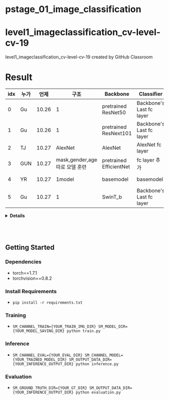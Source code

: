# pstage_01_image_classification

# level1_imageclassification_cv-level-cv-19
level1_imageclassification_cv-level-cv-19 created by GitHub Classroom

# Result
|idx|누가|언제|구조|Backbone|Classifier|loss|optim|epochs|seed|batch|lr|acc|F1|
|---|---|---|---|---|---|---|---|---|---|---|---|---|---|
|0|Gu|10.26| 1 |pretrained ResNet50|Backbone's Last fc layer|CE|SGD|50|42|64|1e-3|54.93|0.50|
|1|Gu|10.26| 1 |pretrained ResNext101|Backbone's Last fc layer|CE|SGD|50|42|64|1e-3|62.46|0.55|
|2|TJ|10.27| AlexNet | AlexNet |AlexNet fc layer|CE|Adam|25|42|64|1e-3|35|0.24|
|3|GUN|10.27|mask,gender,age 따로 모델 훈련|pretrained EfficientNet|fc layer 추가|CE|Adam|1|42|128|1e-3|38.2540|0.2223|
|4|YR|10.27| 1model | basemodel| basemodel| CE|Adam|20|42|64|1e-3|42.68|0.28|
|5|Gu|10.27| 1 | SwinT_b |Backbone's Last fc layer|CE|SGD|100|42|64|1e-3|51.00|0.3850|

<details>
<summary><b>Details</b></summary>
<div markdown="1">
  
- idx 5: 처음 30 epochs는 마지막 fc layer를 제외하고 frozen, 나머지 70 epochs는 frozen 없이 학습 

</div>
</details>


<br>
<br>
<br>


## Getting Started    
### Dependencies
- torch==1.7.1
- torchvision==0.8.2                                                              

### Install Requirements
- `pip install -r requirements.txt`

### Training
- `SM_CHANNEL_TRAIN={YOUR_TRAIN_IMG_DIR} SM_MODEL_DIR={YOUR_MODEL_SAVING_DIR} python train.py`

### Inference
- `SM_CHANNEL_EVAL={YOUR_EVAL_DIR} SM_CHANNEL_MODEL={YOUR_TRAINED_MODEL_DIR} SM_OUTPUT_DATA_DIR={YOUR_INFERENCE_OUTPUT_DIR} python inference.py`

### Evaluation
- `SM_GROUND_TRUTH_DIR={YOUR_GT_DIR} SM_OUTPUT_DATA_DIR={YOUR_INFERENCE_OUTPUT_DIR} python evaluation.py`
